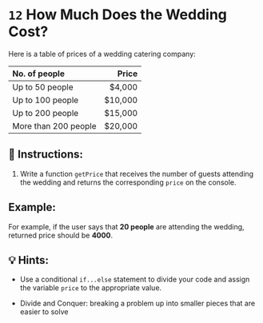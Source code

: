 # `12` How Much Does the Wedding Cost?

Here is a table of prices of a wedding catering company:

| No. of people | Price |
|:---|---:|
| Up to 50 people  | $4,000 |
| Up to 100 people | $10,000 |
| Up to 200 people | $15,000  |
| More than 200 people | $20,000 |

## 📝 Instructions:

1. Write a function `getPrice` that receives the number of guests attending the wedding and returns the corresponding `price` on the console.

## Example:

For example, if the user says that **20 people** are attending the wedding, returned price should be **4000**.

## 💡 Hints:

+ Use a conditional `if...else` statement to divide your code and assign the variable `price` to the appropriate value.

+ Divide and Conquer: breaking a problem up into smaller pieces that are easier to solve